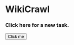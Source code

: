 <script src="//ajax.googleapis.com/ajax/libs/jquery/1.8.1/jquery.min.js"></script>

<head>
  <title>Poggers</title>
</head>

<h1> WikiCrawl </h1>

<div>
  <h3>Click here for a new task.</h3>
  <button onclick="myFunction()">Click me</button>
</div>


<script>
  $(document).ready(function(){

    function myFunction(){
      alert("Test!");
    }

});
</script>
